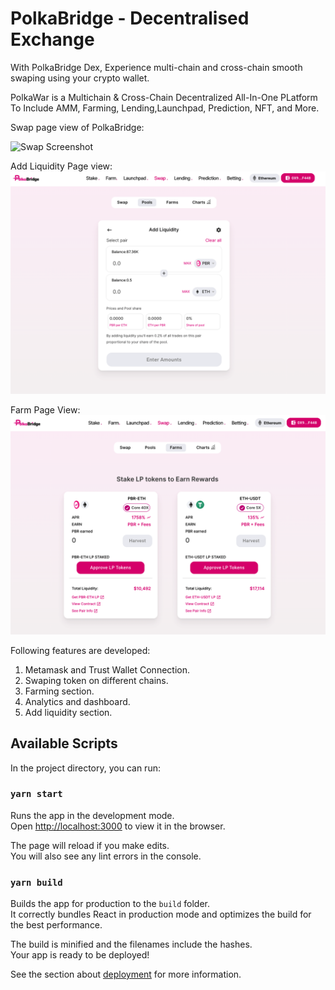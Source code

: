 # PolkaBridge - Decentralised Exchange

With PolkaBridge Dex, Experience multi-chain and cross-chain smooth swaping using your crypto wallet.

PolkaWar is a Multichain & Cross-Chain Decentralized All-In-One PLatform To Include AMM, Farming, Lending,Launchpad, Prediction, NFT, and More.

Swap page view of PolkaBridge:

![Swap Screenshot](frontend/swap.png)

Add Liquidity Page view:
![Pool Screenshot](frontend/pool.png)

Farm Page View:
![Farm Screenshot](frontend/farm.png)

Following features are developed:

1. Metamask and Trust Wallet Connection.
2. Swaping token on different chains.
3. Farming section.
4. Analytics and dashboard.
5. Add liquidity section.

## Available Scripts

In the project directory, you can run:

### `yarn start`

Runs the app in the development mode.\
Open [http://localhost:3000](http://localhost:3000) to view it in the browser.

The page will reload if you make edits.\
You will also see any lint errors in the console.

### `yarn build`

Builds the app for production to the `build` folder.\
It correctly bundles React in production mode and optimizes the build for the best performance.

The build is minified and the filenames include the hashes.\
Your app is ready to be deployed!

See the section about [deployment](https://facebook.github.io/create-react-app/docs/deployment) for more information.
